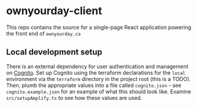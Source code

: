 # ownyourday-client

This repo contains the source for a single-page React application powering the front end of `ownyourday.ca`

## Local development setup

There is an external dependency for user authentication and management on [Cognito](https://aws.amazon.com/cognito/).
Set up Cognito using the terraform declarations for the `local` environment via the `terraform` directory in the project root (this is a TODO).
Then, plumb the appropriate values into a file called `cognito.json` - see `cognito.example.json` for an example of what this should look like.
Examine `src/setupAmplify.ts` to see how these values are used.
